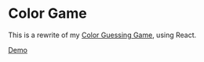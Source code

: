 # Color Game 

This is a rewrite of my [Color Guessing Game](https://adinamatei.github.io/ColorGame/), using React.

[Demo](https://adinamatei.github.io/react-color-game/index.html)

